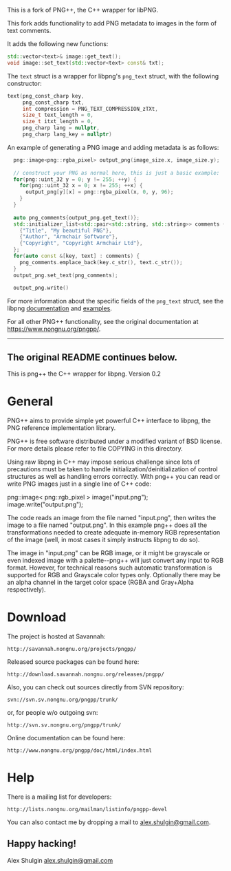 This is a fork of PNG++, the C++ wrapper for libPNG.

This fork adds functionality to add PNG metadata to images in the form of text comments.

It adds the following new functions:

```cpp
std::vector<text>& image::get_text();
void image::set_text(std::vector<text> const& txt);
```

The `text` struct is a wrapper for libpng's `png_text` struct, with the following constructor:

```cpp
text(png_const_charp key,
     png_const_charp txt,
     int compression = PNG_TEXT_COMPRESSION_zTXt,
     size_t text_length = 0,
     size_t itxt_length = 0,
     png_charp lang = nullptr,
     png_charp lang_key = nullptr)
```

An example of generating a PNG image and adding metadata is as follows:

```cpp
  png::image<png::rgba_pixel> output_png(image_size.x, image_size.y);
  
  // construct your PNG as normal here, this is just a basic example:
  for(png::uint_32 y = 0; y != 255; ++y) {
    for(png::uint_32 x = 0; x != 255; ++x) {
      output_png[y][x] = png::rgba_pixel(x, 0, y, 96);
    }
  }
  
  auto png_comments{output_png.get_text()};                
  std::initializer_list<std::pair<std::string, std::string>> comments {
    {"Title", "My beautiful PNG"},
    {"Author", "Armchair Software"},
    {"Copyright", "Copyright Armchair Ltd"},
  };
  for(auto const &[key, text] : comments) {
    png_comments.emplace_back(key.c_str(), text.c_str());
  }
  output_png.set_text(png_comments);
  
  output_png.write()
```

For more information about the specific fields of the `png_text` struct, see the libpng [documentation](http://www.libpng.org/pub/png/libpng-manual.txt) and [examples](https://github.com/mitsuba-renderer/libpng/blob/master/example.c#L854).
  
For all other PNG++ functionality, see the original documentation at https://www.nongnu.org/pngpp/.
  
---

The original README continues below.
-----------------------


This is png++ the C++ wrapper for libpng.  Version 0.2

General
=======

PNG++ aims to provide simple yet powerful C++ interface to libpng, the
PNG reference implementation library.

PNG++ is free software distributed under a modified variant of BSD
license.  For more details please refer to file COPYING in this
directory.

Using raw libpng in C++ may impose serious challenge since lots of
precautions must be taken to handle initialization/deinitialization of
control structures as well as handling errors correctly.  With png++
you can read or write PNG images just in a single line of C++ code:

png::image< png::rgb_pixel > image("input.png");
image.write("output.png");

The code reads an image from the file named "input.png", then writes
the image to a file named "output.png".  In this example png++ does
all the transformations needed to create adequate in-memory RGB
representation of the image (well, in most cases it simply instructs
libpng to do so).

The image in "input.png" can be RGB image, or it might be grayscale or
even indexed image with a palette--png++ will just convert any input
to RGB format.  However, for technical reasons such automatic
transformation is supported for RGB and Grayscale color types only.
Optionally there may be an alpha channel in the target color space
(RGBA and Gray+Alpha respectively).


Download
========

The project is hosted at Savannah:

	http://savannah.nongnu.org/projects/pngpp/

Released source packages can be found here:

	http://download.savannah.nongnu.org/releases/pngpp/

Also, you can check out sources directly from SVN repository:

	svn://svn.sv.nongnu.org/pngpp/trunk/

or, for people w/o outgoing svn:

	http://svn.sv.nongnu.org/pngpp/trunk/

Online documentation can be found here:

	http://www.nongnu.org/pngpp/doc/html/index.html


Help
====

There is a mailing list for developers:

	http://lists.nongnu.org/mailman/listinfo/pngpp-devel

You can also contact me by dropping a mail to <alex.shulgin@gmail.com>.


Happy hacking!
--
Alex Shulgin  <alex.shulgin@gmail.com>
